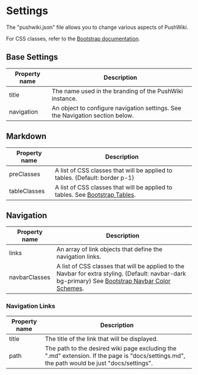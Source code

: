# Settings

The "pushwiki.json" file allows you to change various aspects of PushWiki.

For CSS classes, refer to the [Bootstrap documentation](https://getbootstrap.com/docs/5.0/content/tables/).

## Base Settings

| Property name | Description |
| ------------- | ----------- |
| title | The name used in the branding of the PushWiki instance. |
| navigation | An object to configure navigation settings.  See the Navigation section below. |

## Markdown

| Property name | Description |
| ------------- | ----------- |
| preClasses | A list of CSS classes that will be applied to tables.  (Default: border p-1) |
| tableClasses | A list of CSS classes that will be applied to tables. See [Bootstrap Tables](https://getbootstrap.com/docs/5.0/content/tables/). |


## Navigation

| Property name | Description |
| ------------- | ----------- |
| links | An array of link objects that define the navigation links. |
| navbarClasses | A list of CSS classes that will be applied to the Navbar for extra styling.  (Default: navbar-dark bg-primary) See [Bootstrap Navbar Color Schemes](https://getbootstrap.com/docs/5.0/components/navbar/#color-schemes). |

### Navigation Links

| Property name | Description |
| ------------- | ----------- |
| title | The title of the link that will be displayed. |
| path | The path to the desired wiki page excluding the ".md" extension.  If the page is "docs/settings.md", the path would be just "docs/settings". |
